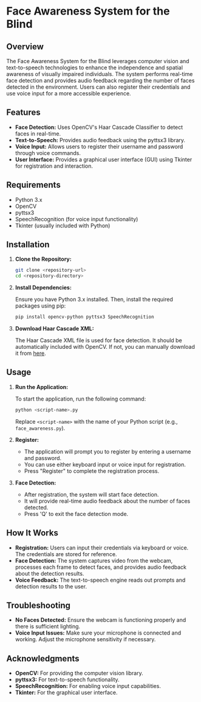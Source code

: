
# Face Awareness System for the Blind

## Overview

The Face Awareness System for the Blind leverages computer vision and text-to-speech technologies to enhance the independence and spatial awareness of visually impaired individuals. The system performs real-time face detection and provides audio feedback regarding the number of faces detected in the environment. Users can also register their credentials and use voice input for a more accessible experience.

## Features

- **Face Detection:** Uses OpenCV's Haar Cascade Classifier to detect faces in real-time.
- **Text-to-Speech:** Provides audio feedback using the pyttsx3 library.
- **Voice Input:** Allows users to register their username and password through voice commands.
- **User Interface:** Provides a graphical user interface (GUI) using Tkinter for registration and interaction.

## Requirements

- Python 3.x
- OpenCV
- pyttsx3
- SpeechRecognition (for voice input functionality)
- Tkinter (usually included with Python)

## Installation

1. **Clone the Repository:**

   ```bash
   git clone <repository-url>
   cd <repository-directory>
   ```

2. **Install Dependencies:**

   Ensure you have Python 3.x installed. Then, install the required packages using pip:

   ```bash
   pip install opencv-python pyttsx3 SpeechRecognition
   ```

3. **Download Haar Cascade XML:**

   The Haar Cascade XML file is used for face detection. It should be automatically included with OpenCV. If not, you can manually download it from [here](https://github.com/opencv/opencv/blob/master/data/haarcascades/haarcascade_frontalface_default.xml).

## Usage

1. **Run the Application:**

   To start the application, run the following command:

   ```bash
   python <script-name>.py
   ```

   Replace `<script-name>` with the name of your Python script (e.g., `face_awareness.py`).

2. **Register:**

   - The application will prompt you to register by entering a username and password.
   - You can use either keyboard input or voice input for registration.
   - Press "Register" to complete the registration process.

3. **Face Detection:**

   - After registration, the system will start face detection.
   - It will provide real-time audio feedback about the number of faces detected.
   - Press 'Q' to exit the face detection mode.

## How It Works

- **Registration:** Users can input their credentials via keyboard or voice. The credentials are stored for reference.
- **Face Detection:** The system captures video from the webcam, processes each frame to detect faces, and provides audio feedback about the detection results.
- **Voice Feedback:** The text-to-speech engine reads out prompts and detection results to the user.

## Troubleshooting

- **No Faces Detected:** Ensure the webcam is functioning properly and there is sufficient lighting.
- **Voice Input Issues:** Make sure your microphone is connected and working. Adjust the microphone sensitivity if necessary.


## Acknowledgments

- **OpenCV:** For providing the computer vision library.
- **pyttsx3:** For text-to-speech functionality.
- **SpeechRecognition:** For enabling voice input capabilities.
- **Tkinter:** For the graphical user interface.
